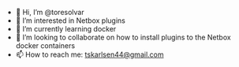 - 👋 Hi, I’m @toresolvar
- 👀 I’m interested in Netbox plugins
- 🌱 I’m currently learning docker
- 💞️ I’m looking to collaborate on how to install plugins to the Netbox docker containers
- 📫 How to reach me: tskarlsen44@gmail.com

<!---
toresolvar/toresolvar is a ✨ special ✨ repository because its `README.md` (this file) appears on your GitHub profile.
You can click the Preview link to take a look at your changes.
--->
